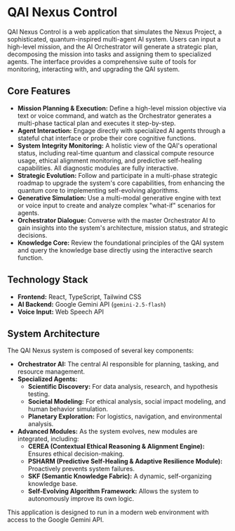 # QAI Nexus Control

QAI Nexus Control is a web application that simulates the Nexus Project, a sophisticated, quantum-inspired multi-agent AI system. Users can input a high-level mission, and the AI Orchestrator will generate a strategic plan, decomposing the mission into tasks and assigning them to specialized agents. The interface provides a comprehensive suite of tools for monitoring, interacting with, and upgrading the QAI system.

## Core Features

- **Mission Planning & Execution:** Define a high-level mission objective via text or voice command, and watch as the Orchestrator generates a multi-phase tactical plan and executes it step-by-step.
- **Agent Interaction:** Engage directly with specialized AI agents through a stateful chat interface or probe their core cognitive functions.
- **System Integrity Monitoring:** A holistic view of the QAI's operational status, including real-time quantum and classical compute resource usage, ethical alignment monitoring, and predictive self-healing capabilities. All diagnostic modules are fully interactive.
- **Strategic Evolution:** Follow and participate in a multi-phase strategic roadmap to upgrade the system's core capabilities, from enhancing the quantum core to implementing self-evolving algorithms.
- **Generative Simulation:** Use a multi-modal generative engine with text or voice input to create and analyze complex "what-if" scenarios for agents.
- **Orchestrator Dialogue:** Converse with the master Orchestrator AI to gain insights into the system's architecture, mission status, and strategic decisions.
- **Knowledge Core:** Review the foundational principles of the QAI system and query the knowledge base directly using the interactive search function.

## Technology Stack

- **Frontend:** React, TypeScript, Tailwind CSS
- **AI Backend:** Google Gemini API (`gemini-2.5-flash`)
- **Voice Input:** Web Speech API

## System Architecture

The QAI Nexus system is composed of several key components:

- **Orchestrator AI:** The central AI responsible for planning, tasking, and resource management.
- **Specialized Agents:**
  - **Scientific Discovery:** For data analysis, research, and hypothesis testing.
  - **Societal Modeling:** For ethical analysis, social impact modeling, and human behavior simulation.
  - **Planetary Exploration:** For logistics, navigation, and environmental analysis.
- **Advanced Modules:** As the system evolves, new modules are integrated, including:
  - **CEREA (Contextual Ethical Reasoning & Alignment Engine):** Ensures ethical decision-making.
  - **PSHARM (Predictive Self-Healing & Adaptive Resilience Module):** Proactively prevents system failures.
  - **SKF (Semantic Knowledge Fabric):** A dynamic, self-organizing knowledge base.
  - **Self-Evolving Algorithm Framework:** Allows the system to autonomously improve its own logic.

This application is designed to run in a modern web environment with access to the Google Gemini API.